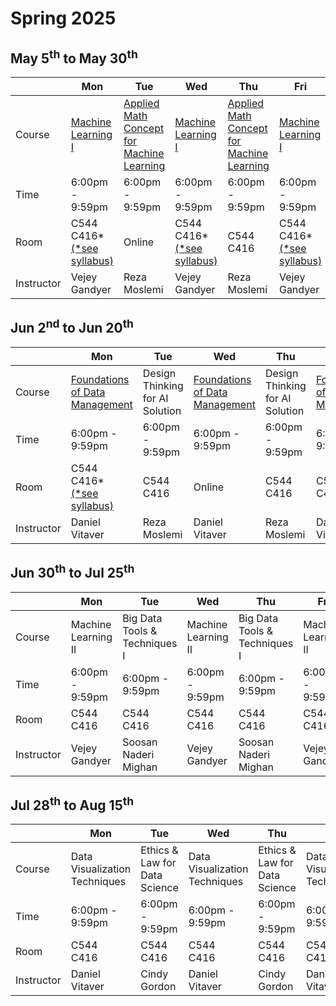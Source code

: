 
# Spring 2025
## May 5<sup>th</sup> to May 30<sup>th</sup>
|  | Mon | Tue | Wed | Thu | Fri |
| --- | --- | --- | --- | --- | --- |
| Course | [Machine Learning I](./syllabus/CSI_AASD_4000_Machine_Learning1.pdf) | [Applied Math Concept for Machine Learning](./syllabus/CSI_AASD_4001_Applied_Mathematical_Concepts_for_Machine_Learning_Revised.pdf) | [Machine Learning I](./syllabus/CSI_AASD_4000_Machine_Learning1.pdf) | [Applied Math Concept for Machine Learning](./syllabus/CSI_AASD_4001_Applied_Mathematical_Concepts_for_Machine_Learning_Revised.pdf)| [Machine Learning I](./syllabus/CSI_AASD_4000_Machine_Learning1.pdf) |
| Time | 6:00pm - 9:59pm | 6:00pm - 9:59pm | 6:00pm - 9:59pm | 6:00pm - 9:59pm | 6:00pm - 9:59pm | 
| Room | C544 <br> C416* <br> [(*see syllabus)](./syllabus/CSI_AASD_4000_Machine_Learning1.pdf) | Online | C544 <br> C416* <br> [(*see syllabus)](./syllabus/CSI_AASD_4000_Machine_Learning1.pdf) | C544 <br> C416 | C544 <br> C416* <br> [(*see syllabus)](./syllabus/CSI_AASD_4000_Machine_Learning1.pdf) |
| Instructor | Vejey Gandyer | Reza Moslemi | Vejey Gandyer | Reza Moslemi | Vejey Gandyer |

## Jun 2<sup>nd</sup> to Jun 20<sup>th</sup>
|  | Mon | Tue | Wed | Thu | Fri |
| --- | --- | --- | --- | --- | --- |
| Course | [Foundations of Data Management](./syllabus/CSI_AASD_4002_Foundations_of_Data_Management2.pdf) | Design Thinking for AI Solution | [Foundations of Data Management](./syllabus/CSI_AASD_4002_Foundations_of_Data_Management2.pdf) | Design Thinking for AI Solution | [Foundations of Data Management](./syllabus/CSI_AASD_4002_Foundations_of_Data_Management2.pdf) |
| Time | 6:00pm - 9:59pm | 6:00pm - 9:59pm | 6:00pm - 9:59pm | 6:00pm - 9:59pm | 6:00pm - 9:59pm | 
| Room | C544 <br> C416* <br> [(*see syllabus)](./syllabus/CSI_AASD_4002_Foundations_of_Data_Management2.pdf) | C544 <br> C416 | Online | C544 <br> C416 | C544 <br> C416 |
| Instructor | Daniel Vitaver | Reza Moslemi | Daniel Vitaver | Reza Moslemi | Daniel Vitaver |

## Jun 30<sup>th</sup> to Jul 25<sup>th</sup>
|  | Mon | Tue | Wed | Thu | Fri |
| --- | --- | --- | --- | --- | --- |
| Course | Machine Learning II | Big Data Tools & Techniques I | Machine Learning II | Big Data Tools & Techniques I | Machine Learning II |
| Time | 6:00pm - 9:59pm | 6:00pm - 9:59pm | 6:00pm - 9:59pm | 6:00pm - 9:59pm | 6:00pm - 9:59pm | 
| Room | C544 <br> C416 | C544 <br> C416 | C544 <br> C416 | C544 <br> C416 | C544 <br> C416 |
| Instructor | Vejey Gandyer | Soosan Naderi Mighan | Vejey Gandyer | Soosan Naderi Mighan | Vejey Gandyer |

## Jul 28<sup>th</sup> to Aug 15<sup>th</sup>
|  | Mon | Tue | Wed | Thu | Fri |
| --- | --- | --- | --- | --- | --- |
| Course | Data Visualization Techniques | Ethics & Law for Data Science | Data Visualization Techniques | Ethics & Law for Data Science | Data Visualization Techniques |
| Time | 6:00pm - 9:59pm | 6:00pm - 9:59pm | 6:00pm - 9:59pm | 6:00pm - 9:59pm | 6:00pm - 9:59pm | 
| Room | C544 <br> C416 | C544 <br> C416 | C544 <br> C416 | C544 <br> C416 | C544 <br> C416 |
| Instructor | Daniel Vitaver | Cindy Gordon | Daniel Vitaver | Cindy Gordon | Daniel Vitaver |